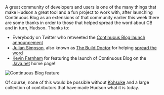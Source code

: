 A great community of developers and users is one of the many things that make Hudson a great tool and a fun project to work with, after launching Continuous Blog as an extensions of that community earlier this week there are some thanks in order to those that helped spread the word about CB and in turn, Hudson. Thanks to:

- Everybody on Twitter who retweeted the [Continuous Blog launch announcement](http://twitter.com/hudsonci/status/8796480478)
- [Julian Simpson](http://www.juliansimpson.org/), also known as [The Build Doctor](http://www.build-doctor.com/) for helping [spread the word](http://www.build-doctor.com/2010/02/08/the-official-hudson-weblog/)
- [Kevin Farnham](http://twitter.com/kevin_farnham) for featuring the launch of Continuous Blog on the [Java.net](http://java.net) home page!

![Continuous Blog feature](/sites/default/files/javanetdouble.png)

Of course, none of this would be possible without <a href="http://twitter.com/kohsukekawa" id="aptureLink_4cUre2louM">Kohsuke</a> and a large collection of contributors that have made Hudson what it is today.
